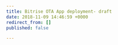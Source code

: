 ```yaml
---
title: Bitrise OTA App deployment- draft
date: 2018-11-09 14:46:59 +0000
redirect_from: []
published: false

---
```

